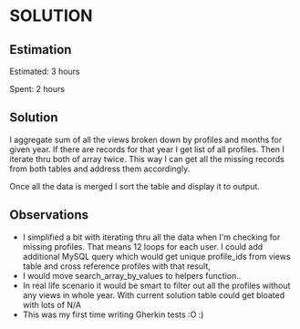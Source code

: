 SOLUTION
========

Estimation
----------
Estimated: 3 hours

Spent: 2 hours


Solution
--------
I aggregate sum of all the views broken down by profiles and months for given year.
If there are records for that year I get list of all profiles. Then I iterate thru both of array
twice. This way I can get all the missing records from both tables and address them accordingly.

Once all the data is merged I sort the table and display it to output.

Observations
------------
* I simplified a bit with iterating thru all the data when I'm checking for missing profiles.
That means 12 loops for each user. I could add additional MySQL query which would get unique profile_ids
from views table and cross reference profiles with that result,
* I would move search_array_by_values to helpers function..
* In real life scenario it would be smart to filter out all the profiles without any views in whole year.
With current solution table could get bloated with lots of N/A
* This was my first time writing Gherkin tests :O :)

